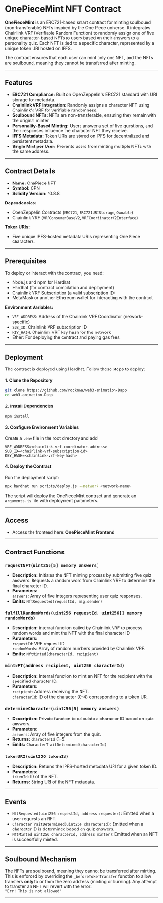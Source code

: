 # OnePieceMint NFT Contract

**OnePieceMint** is an ERC721-based smart contract for minting soulbound (non-transferable) NFTs inspired by the One Piece universe. It integrates Chainlink VRF (Verifiable Random Function) to randomly assign one of five unique character-based NFTs to users based on their answers to a personality quiz. Each NFT is tied to a specific character, represented by a unique token URI hosted on IPFS.

The contract ensures that each user can mint only one NFT, and the NFTs are soulbound, meaning they cannot be transferred after minting.

---

## Features

- **ERC721 Compliance:** Built on OpenZeppelin's ERC721 standard with URI storage for metadata.
- **Chainlink VRF Integration:** Randomly assigns a character NFT using Chainlink's VRF for verifiable randomness.
- **Soulbound NFTs:** NFTs are non-transferable, ensuring they remain with the original minter.
- **Personality-Based Minting:** Users answer a set of five questions, and their responses influence the character NFT they receive.
- **IPFS Metadata:** Token URIs are stored on IPFS for decentralized and persistent metadata.
- **Single Mint per User:** Prevents users from minting multiple NFTs with the same address.

---

## Contract Details

- **Name:** OnePiece NFT
- **Symbol:** OPN
- **Solidity Version:** ^0.8.8

**Dependencies:**
- OpenZeppelin Contracts (`ERC721`, `ERC721URIStorage`, `Ownable`)
- Chainlink VRF (`VRFConsumerBaseV2`, `VRFCoordinatorV2Interface`)

**Token URIs:**
- Five unique IPFS-hosted metadata URIs representing One Piece characters.

---

## Prerequisites

To deploy or interact with the contract, you need:

- Node.js and npm for Hardhat
- Hardhat (for contract compilation and deployment)
- Chainlink VRF Subscription (a valid subscription ID)
- MetaMask or another Ethereum wallet for interacting with the contract

**Environment Variables:**
- `VRF_ADDRESS`: Address of the Chainlink VRF Coordinator (network-specific)
- `SUB_ID`: Chainlink VRF subscription ID
- `KEY_HASH`: Chainlink VRF key hash for the network
- Ether: For deploying the contract and paying gas fees

---

## Deployment

The contract is deployed using Hardhat. Follow these steps to deploy:

#### 1. Clone the Repository

```bash
git clone https://github.com/rocknwa/web3-animation-Dapp
cd web3-animation-Dapp
```

#### 2. Install Dependencies

```bash
npm install
```

#### 3. Configure Environment Variables

Create a `.env` file in the root directory and add:
```env
VRF_ADDRESS=<chainlink-vrf-coordinator-address>
SUB_ID=<chainlink-vrf-subscription-id>
KEY_HASH=<chainlink-vrf-key-hash>
```

#### 4. Deploy the Contract

Run the deployment script:
```bash
npx hardhat run scripts/deploy.js --network <network-name>
```
The script will deploy the OnePieceMint contract and generate an `arguments.js` file with deployment parameters.

---

## Access

- Access the frontend here: **[OnePieceMint Frontend](https://github.com/rocknwa/one-piece-mint-anime-dapp/tree/main)**

---

## Contract Functions

### `requestNFT(uint256[5] memory answers)`

- **Description:** Initiates the NFT minting process by submitting five quiz answers. Requests a random word from Chainlink VRF to determine the final character ID.
- **Parameters:**  
  `answers`: Array of five integers representing user quiz responses.
- **Emits:** `NftRequested(requestId, msg.sender)`

### `fulfillRandomWords(uint256 requestId, uint256[] memory randomWords)`

- **Description:** Internal function called by Chainlink VRF to process random words and mint the NFT with the final character ID.
- **Parameters:**  
  `requestId`: VRF request ID.  
  `randomWords`: Array of random numbers provided by Chainlink VRF.
- **Emits:** `NftMinted(characterId, recipient)`

### `mintNFT(address recipient, uint256 characterId)`

- **Description:** Internal function to mint an NFT for the recipient with the specified character ID.
- **Parameters:**  
  `recipient`: Address receiving the NFT.  
  `characterId`: ID of the character (0–4) corresponding to a token URI.

### `determineCharacter(uint256[5] memory answers)`

- **Description:** Private function to calculate a character ID based on quiz answers.
- **Parameters:**  
  `answers`: Array of five integers from the quiz.
- **Returns:** `characterId` (1–5)
- **Emits:** `CharacterTraitDetermined(characterId)`

### `tokenURI(uint256 tokenId)`

- **Description:** Returns the IPFS-hosted metadata URI for a given token ID.
- **Parameters:**  
  `tokenId`: ID of the NFT.
- **Returns:** String URI of the NFT metadata.

---

## Events

- `NftRequested(uint256 requestId, address requester)`: Emitted when a user requests an NFT.
- `CharacterTraitDetermined(uint256 characterId)`: Emitted when a character ID is determined based on quiz answers.
- `NftMinted(uint256 characterId, address minter)`: Emitted when an NFT is successfully minted.

---

## Soulbound Mechanism

The NFTs are soulbound, meaning they cannot be transferred after minting. This is enforced by overriding the `_beforeTokenTransfer` function to allow transfers **only** to or from the zero address (minting or burning). Any attempt to transfer an NFT will revert with the error:  
`"Err! This is not allowed"`

---

